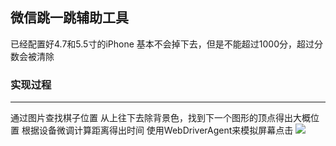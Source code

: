 ## 微信跳一跳辅助工具
已经配置好4.7和5.5寸的iPhone 基本不会掉下去，但是不能超过1000分，超过分数会被清除

### 实现过程
---
通过图片查找棋子位置
从上往下去除背景色，找到下一个图形的顶点得出大概位置
根据设备微调计算距离得出时间 使用WebDriverAgent来模拟屏幕点击
![](https://github.com/zx1262111739/wxJumpTool/blob/master/bbb.jpeg)
